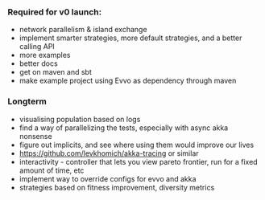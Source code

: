 ### Required for v0 launch:
- network parallelism & island exchange
- implement smarter strategies, more default strategies, and a better calling API 
- more examples
- better docs
- get on maven and sbt
- make example project using Evvo as dependency through maven


### Longterm 
- visualising population based on logs
- find a way of parallelizing the tests, especially with async akka nonsense
- figure out implicits, and see where using them would improve our lives
- https://github.com/levkhomich/akka-tracing or similar
- interactivity - controller that lets you view pareto frontier, run for a fixed amount of time, etc
- implement way to override configs for evvo and akka
- strategies based on fitness improvement, diversity metrics 